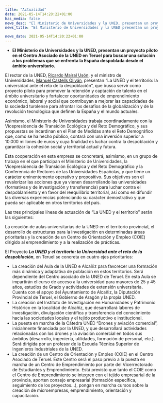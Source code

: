 ```yaml
---
title: "Actualidad"   
date: 2021-05-14T14:20:22+01:00
has_media: false
news_desc: "El Ministerio de Universidades y la UNED, presentan un proyecto piloto en el Centro Asociado de la UNED en Teruel para buscar una solución a los problemas que se enfrenta la España despoblada desde el ámbito universitario."
news_title: "El Ministerio de Universidades y la UNED presentan un proyecto piloto en Teruel para hacer frente a la España despoblada"

news_date: 2021-05-14T14:20:22+01:00
---
```

<ul>
<li><b>El Ministerio de Universidades y la UNED, presentan un proyecto piloto en el Centro Asociado de la UNED en Teruel para buscar una soluci&oacute;n a los problemas que se enfrenta la Espa&ntilde;a despoblada desde el &aacute;mbito universitario.</b></li>
</ul>
<p>El rector de la UNED,<span>&nbsp;</span><a href="http://portal.uned.es/portal/page?_pageid=93,28450288&amp;_dad=portal&amp;_schema=PORTAL">Ricardo Mairal Us&oacute;n</a>, y el ministro de Universidades,<span>&nbsp;</span><a href="https://www.lamoncloa.gob.es/gobierno/Paginas/130120-manuelcastellsoliv.aspx">Manuel Castells Oliv&aacute;n</a>, presentan &ldquo;La UNED y el territorio: la universidad ante el reto de la despoblaci&oacute;n&rdquo;, que busca servir como proyecto piloto para promover la retenci&oacute;n y captaci&oacute;n de talento en el &aacute;mbito universitario y fortalecer oportunidades de emprendimiento econ&oacute;mico, laboral y social que contribuyan a mejorar las capacidades de la sociedad turolense para afrontar los desaf&iacute;os de la globalizaci&oacute;n y de la revoluci&oacute;n tecnol&oacute;gica que definen la Espa&ntilde;a y el mundo actuales.</p>
<p>Asimismo, el Ministerio de Universidades trabaja coordinadamente con la Vicepresidencia de Transici&oacute;n Ecol&oacute;gica y del Reto Demogr&aacute;fico, y sus propuestas se incardinan en el Plan de Medidas ante el Reto Demogr&aacute;fico que, como se ha hecho p&uacute;blico, contar&aacute; con una inversi&oacute;n superior a 10.000 millones de euros y cuya finalidad es luchar contra la despoblaci&oacute;n y garantizar la cohesi&oacute;n social y territorial actual y futura.</p>
<p>Esta cooperaci&oacute;n en esta empresa se concretar&aacute;, asimismo, en un grupo de trabajo en el que participan el Ministerio de Universidades, la Vicepresidencia de Transici&oacute;n Ecol&oacute;gica y del Reto Demogr&aacute;fico y la Conferencia de Rectores de las Universidades Espa&ntilde;olas, y que tiene un car&aacute;cter eminentemente operativo y propositivo. Sus objetivos son el revalorizar las acciones que ya vienen desarrollando las universidades (formativas y de investigaci&oacute;n y transferencia) para luchar contra el despoblamiento y en favor del reequilibrio territorial, as&iacute; como en difundir las diversas experiencias potenciando su car&aacute;cter demostrativo y que pueda ser aplicable en otros territorios del pa&iacute;s.</p>
<p>Las tres principales l&iacute;neas de actuaci&oacute;n de &ldquo;La UNED y el territorio&rdquo; ser&aacute;n las siguientes:</p>
<p>La creaci&oacute;n de aulas universitarias de la UNED en el territorio provincial, el desarrollo de estructuras para la investigaci&oacute;n en determinadas &aacute;reas prioritarias y la creaci&oacute;n de un Centro de Orientaci&oacute;n y Empleo (COIE) dirigido al emprendimiento y a la realizaci&oacute;n de pr&aacute;cticas.</p>
<p>El Proyecto<span>&nbsp;</span><b><em>La UNED y el territorio: la Universidad ante el reto de la despoblaci&oacute;n</em></b>, en Teruel se concreta en cuatro ejes prioritarios:</p>
<ul>
<li>La creaci&oacute;n del Aula de la UNED e Alca&ntilde;iz para favorecer una formaci&oacute;n m&aacute;s din&aacute;mica y adaptativa de poblaci&oacute;n en estos territorios. Ser&aacute; dependiente del Centro asociado de la UNED de Teruel. En esta Aula se impartir&aacute;n el curso de acceso a la universidad para mayores de 25 y 45 a&ntilde;os, estudios de Grado y actividades de extensi&oacute;n universitaria. Cuenta con el apoyo del Ayuntamiento de Alca&ntilde;iz, la Diputaci&oacute;n Provincial de Teruel, el Gobierno de Arag&oacute;n y la propia UNED.</li>
<li>La creaci&oacute;n del Instituto de Investigaci&oacute;n en Humanidades y Patrimonio Hist&oacute;rico en la localidad de Alca&ntilde;iz, que desarrollar&aacute; labores de investigaci&oacute;n, divulgaci&oacute;n cient&iacute;fica y transferencia del conocimiento hacia las sociedades locales y el tejido productivo e institucional.</li>
<li>La puesta en marcha de la C&aacute;tedra UNED &ldquo;Drones y aviaci&oacute;n comercial&rdquo;, inicialmente financiada por la UNED, y que desarrollar&aacute; actividades relacionadas con los drones y la aviaci&oacute;n comercial en todos sus &aacute;mbitos (desarrollo, ingenier&iacute;a, utilidades, formaci&oacute;n de personal, etc.). Ser&aacute; dirigida por un profesor de la Escuela T&eacute;cnica Superior de Ingenieros Industriales de la UNED.</li>
<li>La creaci&oacute;n de un Centro de Orientaci&oacute;n y Empleo (COIE) en el Centro Asociado de Teruel. Este Centro ser&aacute; el paso previo a la puesta en marcha de un Centro de Emprendimiento por parte del Vicerrectorado de Estudiantes y Emprendimiento. Est&aacute; previsto que tanto el COIE como el Centro de Emprendimiento se integren con el tejido empresarial de la provincia, aporten consejo empresarial (formaci&oacute;n espec&iacute;fica, seguimiento de los proyectos&hellip;), pongan en marcha cursos sobre la creaci&oacute;n de microempresas, emprendimiento, orientaci&oacute;n y capacitaci&oacute;n.</li>
</ul>